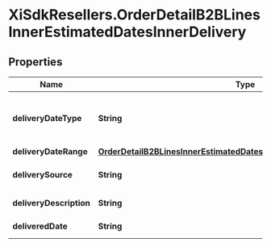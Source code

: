 # XiSdkResellers.OrderDetailB2BLinesInnerEstimatedDatesInnerDelivery

## Properties

Name | Type | Description | Notes
------------ | ------------- | ------------- | -------------
**deliveryDateType** | **String** | Date type. Example Single or multiple dates. | [optional] 
**deliveryDateRange** | [**OrderDetailB2BLinesInnerEstimatedDatesInnerDeliveryDeliveryDateRange**](OrderDetailB2BLinesInnerEstimatedDatesInnerDeliveryDeliveryDateRange.md) |  | [optional] 
**deliverySource** | **String** | Source of the delivery. | [optional] 
**deliveryDescription** | **String** | Delivery description. | [optional] 
**deliveredDate** | **String** | Delivery date. | [optional] 


